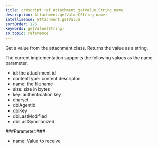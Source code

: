 ```yaml
---
title: crmscript_ref_Attachment_getValue_String_name
description: Attachment.getValue(String name)
intellisense: Attachment.getValue
sortOrder: 126
keywords: getValue(String)
so.topic: reference
---
```


Get a value from the attachment class. Returns the value as a string.

The current implementation supports the following values as the name parameter.


 - id: the attachment id
 - contentType: content descriptor
 - name: the filename
 - size: size in bytes
 - key: authentication key
 - charset
 - dbiAgentId
 - dbiKey
 - dbiLastModified
 - dbiLastSyncronized




###Parameter:###


 - name: Value to receive


